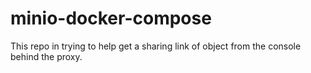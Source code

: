 # minio-docker-compose
This repo in trying to help get a sharing link of object from the console behind the proxy.